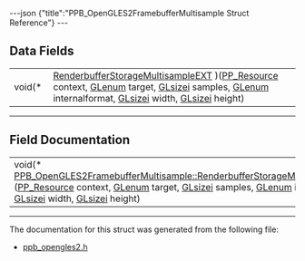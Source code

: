 ---json {"title":"PPB\_OpenGLES2FramebufferMultisample Struct Reference"} ---

Data Fields
-----------

<table><tbody><tr class="odd"><td style="text-align: right;">void(* </td><td><a href="/docs/native-client/pepper_dev/c/struct_p_p_b___open_g_l_e_s2_framebuffer_multisample#ae9a2335014f42388fe445c023309aa4f" class="el">RenderbufferStorageMultisampleEXT</a> )(<a href="/docs/native-client/pepper_dev/c/group___typedefs#gafdc3895ee80f4750d0d95ae1b677e9b7" class="el">PP_Resource</a> context, <a href="/docs/native-client/pepper_dev/c/ppb__opengles2_8h#a7efd7809e1632cdae75603fd1fee61c0" class="el">GLenum</a> target, <a href="/docs/native-client/pepper_dev/c/ppb__opengles2_8h#a9289d5b99dc1f27f01480360f2e18ae0" class="el">GLsizei</a> samples, <a href="/docs/native-client/pepper_dev/c/ppb__opengles2_8h#a7efd7809e1632cdae75603fd1fee61c0" class="el">GLenum</a> internalformat, <a href="/docs/native-client/pepper_dev/c/ppb__opengles2_8h#a9289d5b99dc1f27f01480360f2e18ae0" class="el">GLsizei</a> width, <a href="/docs/native-client/pepper_dev/c/ppb__opengles2_8h#a9289d5b99dc1f27f01480360f2e18ae0" class="el">GLsizei</a> height)</td></tr></tbody></table>

------------------------------------------------------------------------

Field Documentation
-------------------

<span id="ae9a2335014f42388fe445c023309aa4f" class="anchor" style="margin: 0;"></span>

<table><tbody><tr class="odd"><td>void(* <a href="/docs/native-client/pepper_dev/c/struct_p_p_b___open_g_l_e_s2_framebuffer_multisample#ae9a2335014f42388fe445c023309aa4f" class="el">PPB_OpenGLES2FramebufferMultisample::RenderbufferStorageMultisampleEXT</a>)(<a href="/docs/native-client/pepper_dev/c/group___typedefs#gafdc3895ee80f4750d0d95ae1b677e9b7" class="el">PP_Resource</a> context, <a href="/docs/native-client/pepper_dev/c/ppb__opengles2_8h#a7efd7809e1632cdae75603fd1fee61c0" class="el">GLenum</a> target, <a href="/docs/native-client/pepper_dev/c/ppb__opengles2_8h#a9289d5b99dc1f27f01480360f2e18ae0" class="el">GLsizei</a> samples, <a href="/docs/native-client/pepper_dev/c/ppb__opengles2_8h#a7efd7809e1632cdae75603fd1fee61c0" class="el">GLenum</a> internalformat, <a href="/docs/native-client/pepper_dev/c/ppb__opengles2_8h#a9289d5b99dc1f27f01480360f2e18ae0" class="el">GLsizei</a> width, <a href="/docs/native-client/pepper_dev/c/ppb__opengles2_8h#a9289d5b99dc1f27f01480360f2e18ae0" class="el">GLsizei</a> height)</td></tr></tbody></table>

------------------------------------------------------------------------

The documentation for this struct was generated from the following file:

-   <a href="/docs/native-client/pepper_dev/c/ppb__opengles2_8h/" class="el">ppb_opengles2.h</a>
